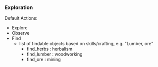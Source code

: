 ### Exploration

Default Actions:
- Explore
- Observe
- Find
  - list of findable objects based on skills/crafting, e.g. "Lumber, ore"
    - find_herbs : herbalism
    - find_lumber : woodworking
    - find_ore : mining
